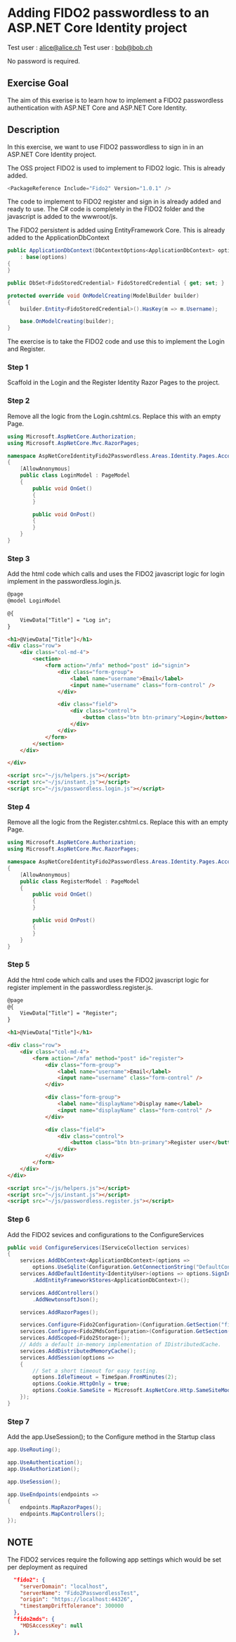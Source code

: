 
# Adding FIDO2 passwordless to an ASP.NET Core Identity project

Test user : alice@alice.ch
Test user : bob@bob.ch

No password is required.

## Exercise Goal

The aim of this exerise is to learn how to implement a FIDO2 passwordless authentication with ASP.NET Core and ASP.NET Core Identity.

## Description

In this exercise, we want to use FIDO2 passwordless to sign in in an ASP.NET Core Identity project.

The OSS project FIDO2 is used to implement to FIDO2 logic. This is already added.


```csharp
<PackageReference Include="Fido2" Version="1.0.1" />
```

The code to implement to FIDO2 register and sign in is already added and ready to use. 
The C# code is completely in the FIDO2 folder and the javascript is added to the wwwroot/js.

The FIDO2 persistent is added using EntityFramework Core. This is already added to the ApplicationDbContext

```csharp
public ApplicationDbContext(DbContextOptions<ApplicationDbContext> options)
    : base(options)
{
}

public DbSet<FidoStoredCredential> FidoStoredCredential { get; set; }

protected override void OnModelCreating(ModelBuilder builder)
{
    builder.Entity<FidoStoredCredential>().HasKey(m => m.Username);

    base.OnModelCreating(builder);
}
```
The exercise is to take the FIDO2 code and use this to implement the Login and Register.

### Step 1 

Scaffold in the Login and the Register Identity Razor Pages to the project.

### Step 2 

Remove all the logic from the Login.cshtml.cs. Replace this with an empty Page.

```csharp
using Microsoft.AspNetCore.Authorization;
using Microsoft.AspNetCore.Mvc.RazorPages;

namespace AspNetCoreIdentityFido2Passwordless.Areas.Identity.Pages.Account
{
    [AllowAnonymous]
    public class LoginModel : PageModel
    {
        public void OnGet()
        {
        }

        public void OnPost()
        {
        }
    }
}

```

### Step 3

Add the html code which calls and uses the FIDO2 javascript logic for login implement in the passwordless.login.js.

```html
@page
@model LoginModel

@{
    ViewData["Title"] = "Log in";
}

<h1>@ViewData["Title"]</h1>
<div class="row">
    <div class="col-md-4">
        <section>
            <form action="/mfa" method="post" id="signin">
                <div class="form-group">
                    <label name="username">Email</label>
                    <input name="username" class="form-control" />
                </div>

                <div class="field">
                    <div class="control">
                        <button class="btn btn-primary">Login</button>
                    </div>
                </div>
            </form>
        </section>
    </div>

</div>

<script src="~/js/helpers.js"></script>
<script src="~/js/instant.js"></script>
<script src="~/js/passwordless.login.js"></script>

```

### Step 4

Remove all the logic from the Register.cshtml.cs. Replace this with an empty Page.

```csharp
using Microsoft.AspNetCore.Authorization;
using Microsoft.AspNetCore.Mvc.RazorPages;

namespace AspNetCoreIdentityFido2Passwordless.Areas.Identity.Pages.Account
{
    [AllowAnonymous]
    public class RegisterModel : PageModel
    {
        public void OnGet()
        {
        }

        public void OnPost()
        {
        }
    }
}

```

### Step 5

Add the html code which calls and uses the FIDO2 javascript logic for register implement in the passwordless.register.js.

```html
@page
@{
    ViewData["Title"] = "Register";
}

<h1>@ViewData["Title"]</h1>

<div class="row">
    <div class="col-md-4">
        <form action="/mfa" method="post" id="register">
            <div class="form-group">
                <label name="username">Email</label>
                <input name="username" class="form-control" />
            </div>

            <div class="form-group">
                <label name="displayName">Display name</label>
                <input name="displayName" class="form-control" />
            </div>

            <div class="field">
                <div class="control">
                    <button class="btn btn-primary">Register user</button>
                </div>
            </div>
        </form>
    </div>
</div>

<script src="~/js/helpers.js"></script>
<script src="~/js/instant.js"></script>
<script src="~/js/passwordless.register.js"></script>


```

### Step 6

Add the FIDO2 sevices and configurations to the ConfigureServices

```csharp
public void ConfigureServices(IServiceCollection services)
{
    services.AddDbContext<ApplicationDbContext>(options =>
        options.UseSqlite(Configuration.GetConnectionString("DefaultConnection")));
    services.AddDefaultIdentity<IdentityUser>(options => options.SignIn.RequireConfirmedAccount = true)
        .AddEntityFrameworkStores<ApplicationDbContext>();

    services.AddControllers()
        .AddNewtonsoftJson();

    services.AddRazorPages();

    services.Configure<Fido2Configuration>(Configuration.GetSection("fido2"));
    services.Configure<Fido2MdsConfiguration>(Configuration.GetSection("fido2mds"));
    services.AddScoped<Fido2Storage>();
    // Adds a default in-memory implementation of IDistributedCache.
    services.AddDistributedMemoryCache();
    services.AddSession(options =>
    {
        // Set a short timeout for easy testing.
        options.IdleTimeout = TimeSpan.FromMinutes(2);
        options.Cookie.HttpOnly = true;
        options.Cookie.SameSite = Microsoft.AspNetCore.Http.SameSiteMode.None;
    });
}
```

### Step 7

Add the app.UseSession(); to the Configure method in the Startup class

```csharp
app.UseRouting();

app.UseAuthentication();
app.UseAuthorization();

app.UseSession();

app.UseEndpoints(endpoints =>
{
    endpoints.MapRazorPages();
    endpoints.MapControllers();
});

```

## NOTE

The FIDO2 services require the following app settings which would be set per deployment as required
```json
  "fido2": {
    "serverDomain": "localhost",
    "serverName": "Fido2PasswordlessTest",
    "origin": "https://localhost:44326",
    "timestampDriftTolerance": 300000
  },
  "fido2mds": {
    "MDSAccessKey": null
  },
```